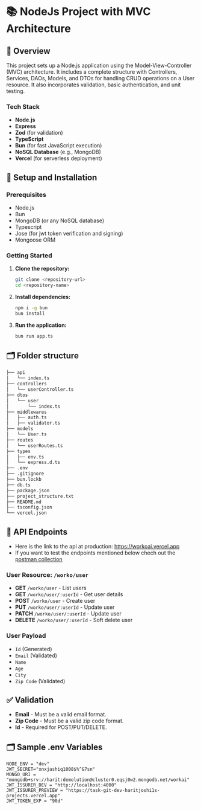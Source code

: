 # 📚 NodeJs Project with MVC Architecture

## 🌟 Overview
This project sets up a Node.js application using the Model-View-Controller (MVC) architecture. It includes a complete structure with Controllers, Services, DAOs, Models, and DTOs for handling CRUD operations on a User resource. It also incorporates validation, basic authentication, and unit testing.

### Tech Stack
- **Node.js**
- **Express**
- **Zod** (for validation)
- **TypeScript**
- **Bun** (for fast JavaScript execution)
- **NoSQL Database** (e.g., MongoDB)
- **Vercel** (for serverless deployment)

## 🔧 Setup and Installation

### Prerequisites
- Node.js
- Bun
- MongoDB (or any NoSQL database)
- Typescript
- Jose (for jwt token verification and signing)
- Mongoose ORM

### Getting Started

1. **Clone the repository:**
    ```sh
    git clone <repository-url>
    cd <repository-name>
    ```

2. **Install dependencies:**
    ```sh
    npm i -g bun
    bun install
    ```

3. **Run the application:**
    ```sh
    bun run app.ts
    ```

## 🗂️ Folder structure
```bash
├── api
│   └── index.ts
├── controllers
│   └── userController.ts
├── dtos
│   └── user
│       └── index.ts
├── middlewares
│   ├── auth.ts
│   ├── validator.ts
├── models
│   └── User.ts
├── routes
│   └── userRoutes.ts
├── types
│   ├── env.ts
│   └── express.d.ts
├── .env
├── .gitignore
├── bun.lockb
├── db.ts
├── package.json
├── project_structure.txt
├── README.md
├── tsconfig.json
└── vercel.json
```
## 🚀 API Endpoints

- Here is the link to the api at production:  https://workoai.vercel.app
- If you want to test the endpoints mentioned below chech out the [postman collection](https://www.postman.com/scholax/workspace/workioai/collection/12313396-120de791-377e-4bdd-b1e1-f3aa4982d258?action=share&creator=12313396&active-environment=12313396-3346455c-e757-4a9c-b7f9-8bfa5e4b10d8)

### User Resource: `/worko/user`

- **GET** `/worko/user` - List users
- **GET** `/worko/user/:userId` - Get user details
- **POST** `/worko/user` - Create user
- **PUT** `/worko/user/:userId` - Update user
- **PATCH** `/worko/user/:userId` - Update user
- **DELETE** `/worko/user/:userId` - Soft delete user

### User Payload
- `Id` (Generated)
- `Email` (Validated)
- `Name`
- `Age`
- `City`
- `Zip Code` (Validated)

## ✅ Validation

- **Email** - Must be a valid email format.
- **Zip Code** - Must be a valid zip code format.
- **Id** - Required for POST/PUT/DELETE.

## 🗂️ Sample .env Variables
```env
NODE_ENV = "dev"
JWT_SECRET="xnxjashiq1008$%^&7sn"
MONGO_URI = "mongodb+srv://harit:demolution@cluster0.eqsj0w2.mongodb.net/workai"
JWT_ISSURER_DEV = "http://localhost:4000"
JWT_ISSURER_PREVIEW = "https://task-git-dev-haritjoshi1s-projects.vercel.app"
JWT_TOKEN_EXP = "90d"
```

